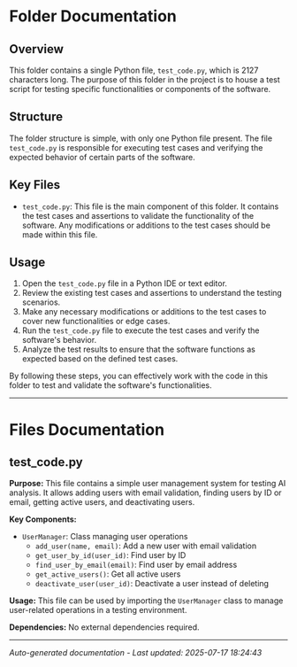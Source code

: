 # Folder Documentation

## Overview
This folder contains a single Python file, `test_code.py`, which is 2127 characters long. The purpose of this folder in the project is to house a test script for testing specific functionalities or components of the software.

## Structure
The folder structure is simple, with only one Python file present. The file `test_code.py` is responsible for executing test cases and verifying the expected behavior of certain parts of the software.

## Key Files
- `test_code.py`: This file is the main component of this folder. It contains the test cases and assertions to validate the functionality of the software. Any modifications or additions to the test cases should be made within this file.

## Usage
1. Open the `test_code.py` file in a Python IDE or text editor.
2. Review the existing test cases and assertions to understand the testing scenarios.
3. Make any necessary modifications or additions to the test cases to cover new functionalities or edge cases.
4. Run the `test_code.py` file to execute the test cases and verify the software's behavior.
5. Analyze the test results to ensure that the software functions as expected based on the defined test cases.

By following these steps, you can effectively work with the code in this folder to test and validate the software's functionalities.

---

# Files Documentation

## test_code.py

**Purpose:** This file contains a simple user management system for testing AI analysis. It allows adding users with email validation, finding users by ID or email, getting active users, and deactivating users.

**Key Components:**
- `UserManager`: Class managing user operations
  - `add_user(name, email)`: Add a new user with email validation
  - `get_user_by_id(user_id)`: Find user by ID
  - `find_user_by_email(email)`: Find user by email address
  - `get_active_users()`: Get all active users
  - `deactivate_user(user_id)`: Deactivate a user instead of deleting

**Usage:** This file can be used by importing the `UserManager` class to manage user-related operations in a testing environment.

**Dependencies:** No external dependencies required.

---
*Auto-generated documentation - Last updated: 2025-07-17 18:24:43*
